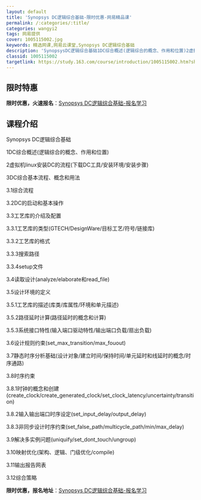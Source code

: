 ```yaml
---
layout: default
title: 'Synopsys DC逻辑综合基础-限时优惠-网易精品课'
permalink: /:categories/:title/
categories: wangyi2
tags: 网易提供
cover: 1005115002.jpg
keywords: 精选网课,网易云课堂,Synopsys DC逻辑综合基础
description: 'SynopsysDC逻辑综合基础1DC综合概述(逻辑综合的概念、作用和位置)2虚拟机linux安装DC的流程(下载DC工'
classid: 1005115002
targetlink: https://study.163.com/course/introduction/1005115002.htm?share=1&shareId=1025206652&utm_campaign=share&utm_medium=iphoneShare&utm_source=&utm_u=1025206652
---
```


## 限时特惠

**限时优惠，火速报名**：[Synopsys DC逻辑综合基础-报名学习](https://study.163.com/course/introduction/1005115002.htm?share=1&shareId=1025206652&utm_campaign=share&utm_medium=iphoneShare&utm_source=&utm_u=1025206652)

## 课程介绍

Synopsys DC逻辑综合基础

1DC综合概述(逻辑综合的概念、作用和位置)

2虚拟机linux安装DC的流程(下载DC工具/安装环境/安装步骤)

3DC综合基本流程、概念和用法

3.1综合流程

3.2DC的启动和基本操作

3.3工艺库的介绍及配置

3.3.1工艺库的类型(GTECH/DesignWare/目标工艺/符号/链接库)

3.3.2工艺库的格式

3.3.3搜索路径

3.3.4setup文件

3.4读取设计(analyze/elaborate和read_file)

3.5设计环境的定义

3.5.1工艺库的描述(库类/库属性/环境和单元描述)

3.5.2路径延时计算(路径延时的概念和计算)

3.5.3系统接口特性(输入端口驱动特性/输出端口负载/扇出负载)

3.6设计规则约束(set_max_transition/max_fouout)

3.7静态时序分析基础(设计对象/建立时间/保持时间/单元延时和线延时的概念/时序通路)

3.8时序约束

3.8.1时钟的概念和创建(create_clock/create_generated_clock/set_clock_latency/uncertainty/transition)

3.8.2输入输出端口时序设定(set_input_delay/output_delay)

3.8.3非同步设计时序约束(set_false_path/multicycle_path/min/max_delay)

3.9解决多实例问题(uniquify/set_dont_touch/ungroup)

3.10映射优化(架构、逻辑、门级优化/compile)

3.11输出报告网表

3.12综合策略

**限时优惠，报名地址**：[Synopsys DC逻辑综合基础-报名学习](https://study.163.com/course/introduction/1005115002.htm?share=1&shareId=1025206652&utm_campaign=share&utm_medium=iphoneShare&utm_source=&utm_u=1025206652)

